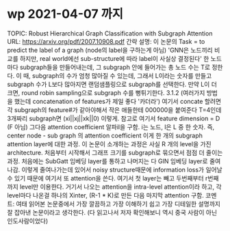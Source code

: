 # wp 2021-04-07 까지

TOPIC: Robust Hierarchical Graph Classification with
Subgraph Attention
URL: https://arxiv.org/pdf/2007.10908.pdf
간략 설명: 이 논문의 Task = to predict the label of a graph (node의 label을 구하는게 아님)
'GNN은 노드끼리 비교를 하지만, real world에선 sub-structure에 따라 label이 사실상 결정된다'
  한 노드마다 subgraph들을 만들어내는데, 그 subgraph 안에 들어가는 총 노드 수는 T로 정한다. 이 때, subgraph의 수가 엄청 많아질 수 있는데, 그래서 L이라는 숫자를 만들고 subgraph 수가 L보다 많아지면 랜덤샘플링으로 subgraph를 선택한다. 만약 L이 더 크면, round robin sampling으로 subgraph 수를 뻥튀기한다.
  3.1.2 (여러가지 방법을 했는데 concatenation of features가 제일 좋다 '카더라')
여기서 concate 할려면 각 subgraph의 feature#가 같아야해서 작은 애들한테 000000을 붙여준다
T=4인데 3개짜리 subgraph면 (xi||xj||xk||0) 이렇게. 참고로 여기서 feature dimension = D (F 아님)
그다음 attention coefficient 알파il을 구함. i는 노드, l은 L 중 한 숫자. 즉, center node - sub graph 의 attention coefficient
이게 한 개의 subgraph attention layer에 대한 과정.
이 논문이 소개하는 과정은 사실 R 개의 level을 가진 architecture. 처음부터 시작해서 그래프 크기를 subgraph로 묶으면서 점점 더 줄이는 과정. 처음에는 SubGatt 임베딩 layer를 통하고 나머지는 다 GIN 임베딩 layer로 줄여나감. 
이렇게 줄여나가는데 있어서 noisy structure때문에 information loss가 일어날 수 있기 때문에 여기서 또 attention을 쓴다. 여기서 첫 layer는 빼고 두번째부터 r번째까지 level만 이용한다. 거기서 나오는 attention을 intra-level attention이라 하고, 각 level마다 나온걸 하나의 Xinter, (R-1 * K)로 만든 다음 마지막 attention 구함.
코멘트: 여태 읽어본 논문중에서 가장 깔끔하고 가장 이해하기 쉽고 가장 디테일한 설명까지 잘 잡아낸 논문이라고 생각한다.
(다 읽고나서 저자 확인해보니 역시 중국 사람이 아닌 인도사람이었다)